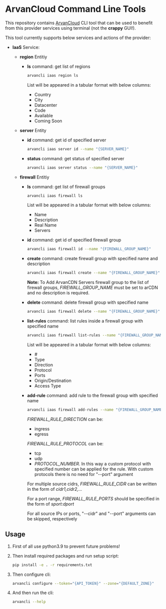 # ArvanCloud Command Line Tools

This repository contains [ArvanCloud](arvancloud.com) CLI tool that can be used to benefit from this provider services using terminal (not the **crappy** GUI!).

This tool currently supports below services and actions of the provider:

* **IaaS** Service:  

  * **region** Entitiy

    * **ls** command: get list of regions

      ```Bash
      arvancli iaas region ls
      ```

      List will be appeared in a tabular format with below columns:

      * Country
      * City
      * Datacenter
      * Code
      * Available
      * Coming Soon
    
  * **server** Entity

    * **id** command: get id of specified server

      ```bash
      arvancli iaas server id --name "{SERVER_NAME}"
      ```

    * **status** command: get status of specified server

      ```bash
      arvancli iaas server status --name "{SERVER_NAME}"
      ```
    
  * **firewall** Entitiy

    * **ls** command: get list of firewall groups

      ```Bash
      arvancli iaas firewall ls
      ```

      List will be appeared in a tabular format with below columns:

      * Name
      * Description
      * Real Name
      * Servers

    * **id** command: get id of specified firewall group

      ```bash
      arvancli iaas firewall id --name "{FIREWALL_GROUP_NAME}"
      ```

    * **create** command: create firewall group with specified name and description

      ```bash
      arvancli iaas firewall create --name "{FIREWALL_GROUP_NAME}" --description "{FIREWALL_GROUP_DESCRIPTION}"
      ```

      **Note:** To Add ArvanCDN Servers firewall group to the list of firewall groups, *FIREWALL_GROUP_NAME* must be set to arCDN  and no description is required.

    * **delete** command: delete firewall group with specified name

      ```bash
      arvancli iaas firewall delete --name "{FIREWALL_GROUP_NAME}"
      ```

    * **list-rules** command: list rules inside a firewall group with specified name

      ```bash
      arvancli iaas firewall list-rules --name "{FIREWALL_GROUP_NAME}" 
      ```

      List will be appeared in a tabular format with below columns:

      * \#
      * Type
      * Direction
      * Protocol
      * Ports
      * Origin/Destination
      * Access Type
      
    * **add-rule** command: add rule to the firewall group with specified name

      ```bash
      arvancli iaas firewall add-rules --name "{FIREWALL_GROUP_NAME}" --description "{FIREWALL_RULE_DESCRIPTION}" --direction "{FIREWALL_RULE_DIRECTION}" --cidr "{FIREWALL_RULE_CIDR(s)}" --protocol "{FIREWALL_RULE_PROTOCOL}" --port "{FIREWALL_RULE_PORTS}"
      ```

      *FIREWALL_RULE_DIRECTION* can be:

      - ingress
      - egress

      *FIREWALL_RULE_PROTOCOL* can be:

      - tcp
      - udp
      - *PROTOCOL_NUMBER*. In this way a custom protocol with specified number can be applied for the rule. With custom protocols there is no need for "--port" argument

      For multiple source cidrs, *FIREWALL_RULE_CIDR* can be written in the form of *cidr1,cidr2,...*

      For a port range, *FIREWALL_RULE_PORTS* should be specified in the form of *sport:dport*

      For all source IPs or ports, "--cidr" and "--port" arguments can be skipped, respectively


## Usage

1. First of all use python3.9 to prevent future problems!

2. Then install required packages and run setup script:

   ```bash
   pip install -e . -r requirements.txt
   ```
   
3. Then configure cli:

   ```bash
   arvancli configure --token="{API_TOKEN}" --zone="{DEFAULT_ZONE}"
   ```

4. And then run the cli:

   ```bash
   arvancli --help
   ```
